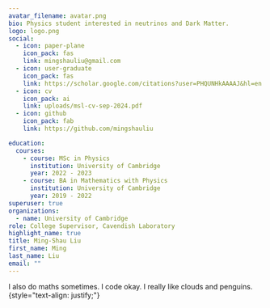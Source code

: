 ```yaml
---
avatar_filename: avatar.png
bio: Physics student interested in neutrinos and Dark Matter.
logo: logo.png
social:
  - icon: paper-plane
    icon_pack: fas
    link: mingshauliu@gmail.com
  - icon: user-graduate
    icon_pack: fas
    link: https://scholar.google.com/citations?user=PHQUNHkAAAAJ&hl=en
  - icon: cv
    icon_pack: ai
    link: uploads/msl-cv-sep-2024.pdf
  - icon: github
    icon_pack: fab
    link: https://github.com/mingshauliu

education:
  courses:
    - course: MSc in Physics
      institution: University of Cambridge
      year: 2022 - 2023
    - course: BA in Mathematics with Physics
      institution: University of Cambridge
      year: 2019 - 2022
superuser: true
organizations:
  - name: University of Cambridge
role: College Supervisor, Cavendish Laboratory
highlight_name: true
title: Ming-Shau Liu
first_name: Ming
last_name: Liu
email: ""
---
```

I also do maths sometimes. I code okay. I really like clouds and penguins. 
{style="text-align: justify;"}
